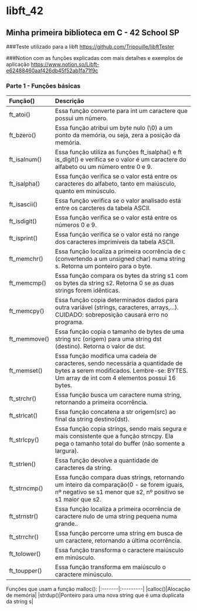# libft_42
## Minha primeira biblioteca em C - 42 School SP

###Teste utilizado para a libft 
https://github.com/Tripouille/libftTester

###Notion com as funções explicadas com mais detalhes e exemplos de aplicação
https://www.notion.so/Libft-e62488460aaf426db45f52ab1fa71f9c

### Parte 1 - Funções básicas
|Função()| Descrição|
|:-------|:---------|
|ft_atoi()| Essa função converte para int um caractere que possui um número.|
|ft_bzero()| Essa função atribui um byte nulo (\0) a um ponto da memória, ou seja, zera a posição da memória.|
|ft_isalnum()| Essa função utiliza as funções ft_isalpha() e ft is_digit() e verifica se o valor é um caractere do alfabeto ou um número entre 0 e 9.|
|ft_isalpha()| Essa função verifica se o valor está entre os caracteres do alfabeto, tanto em maiúsculo, quanto em minúsculo.|
|ft_isascii()| Essa função verifica se o valor analisado está entre os carcteres da tabela ASCII.|
|ft_isdigit()| Essa função verifica se o valor está entre os números 0 e 9.|
|ft_isprint()| Essa função verifica se o valor está no range dos caracteres imprimíveis da tabela ASCII.|
|ft_memchr()| Essa função localiza a primeira ocorrência de c (convertendo a um unsigned char) numa string s. Retorna um ponteiro para o byte.|
|ft_memcmp()| Essa função compara os bytes da string s1 com os bytes da string s2. Retorna 0 se as duas strings forem idênticas.|
|ft_memcpy()| Essa função copia determinados dados para outra variável (strings, caracteres, arrays,...). CUIDADO: sobreposição causará erro no programa.|
|ft_memmove()| Essa função copia o tamanho de bytes de uma string src (origem) para uma string dst (destino). Retorna o valor de dst.|
|ft_memset()| Essa função modifica uma cadeia de caracteres, sendo necessária a quantidade de bytes a serem modificados. Lembre-se: BYTES. Um array de int com 4 elementos possui 16 bytes.|
|ft_strchr()| Essa função busca um caractere numa string, retornando a primeira ocorrência.|
|ft_strlcat()| Essa função concatena a str origem(src) ao final da string destino(dst).|
|ft_strlcpy()| Essa função copia strings, sendo mais segura e mais consistente que a função strncpy. Ela pega o tamanho total do buffer (não somente a largura).|
|ft_strlen()| Essa função devolve a quantidade de caracteres da string.|
|ft_strncmp()| Essa função compara duas strings, retornando um inteiro da comparação(0 - se forem iguais, nº negativo se s1 menor que s2, nº positivo se s1 maior que s2.|
|ft_strnstr()| Essa função localiza a primeira ocorrência de caractere nulo de uma string pequena numa grande..|
|ft_strrchr()| Essa função percorre uma string em busca de um caractere, retornando a última ocorrência.|
|ft_tolower()| Essa função transforma o caractere maiúsculo em minúsculo.|
|ft_toupper()| Essa função transforma em maiúsculo o caractere minúsculo.|

Funções que usam a função malloc():
|:-------|:---------|
|calloc()|Alocação de memória|
|strdup()|Ponteiro para uma nova string que é uma duplicata da string s|





